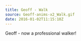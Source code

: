 ```yaml
---
title: Geoff - Walk
source: Geoff-anims-x2_Walk.gif
date: 2016-01-02T11:15:10Z
---
```


Geoff - now a professional walker!